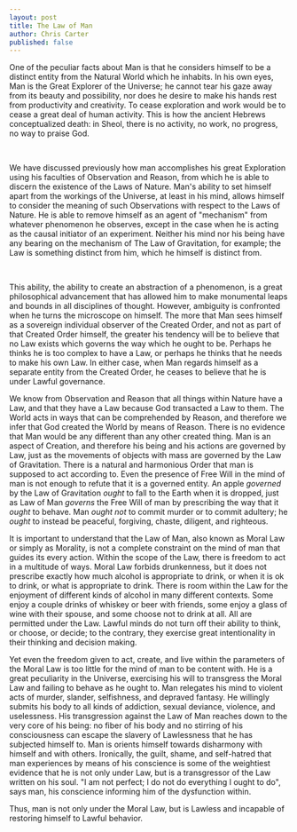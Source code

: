 ```yaml
---
layout: post
title: The Law of Man
author: Chris Carter
published: false
---
```


One of the peculiar facts about Man is that he considers himself to be a distinct entity from the Natural World which he inhabits. In his own eyes, Man is the Great Explorer of the Universe; he cannot tear his gaze away from its beauty and possibility, nor does he desire to make his hands rest from productivity and creativity. To cease exploration and work would be to cease a great deal of human activity. This is how the ancient Hebrews conceptualized death: in Sheol, there is no activity, no work, no progress, no way to praise God.

<br>

We have discussed previously how man accomplishes his great Exploration using his faculties of Observation and Reason, from which he is able to discern the existence of the Laws of Nature. Man's ability to set himself apart from the workings of the Universe, at least in his mind, allows himself to consider the meaning of such Observations with respect to the Laws of Nature. He is able to remove himself as an agent of "mechanism" from whatever phenomenon he observes, except in the case when he is acting as the causal initiator of an experiment. Neither his mind nor his being have any bearing on the mechanism of The Law of Gravitation, for example; the Law is something distinct from him, which he himself is distinct from.

<br>

This ability, the ability to create an abstraction of a phenomenon, is a great philosophical advancement that has allowed him to make monumental leaps and bounds in all disciplines of thought. However, ambiguity is confronted when he turns the microscope on himself. The more that Man sees himself as a sovereign individual observer of the Created Order, and not as part of that Created Order himself, the greater his tendency will be to believe that no Law exists which governs the way which he ought to be. Perhaps he thinks he is too complex to have a Law, or perhaps he thinks that he needs to make his own Law. In either case, when Man regards himself as a separate entity from the Created Order, he ceases to believe that he is under Lawful governance.

We know from Observation and Reason that all things within Nature have a Law, and that they have a Law because God transacted a Law to them. The World acts in ways that can be comprehended by Reason, and therefore we infer that God created the World by means of Reason. There is no evidence that Man would be any different than any other created thing. Man is an aspect of Creation, and therefore his being and his actions are governed by Law, just as the movements of objects with mass are governed by the Law of Gravitation. There is a natural and harmonious Order that man is supposed to act according to. Even the presence of Free Will in the mind of man is not enough to refute that it is a governed entity. An apple _governed_ by the Law of Gravitation _ought_ to fall to the Earth when it is dropped, just as Law of Man _governs_ the Free Will of man by prescribing the way that it _ought_ to behave. Man _ought not_ to commit murder or to commit adultery; he _ought_ to instead be peaceful, forgiving, chaste, diligent, and righteous.

It is important to understand that the Law of Man, also known as Moral Law or simply as Morality, is not a complete constraint on the mind of man that guides its every action. Within the scope of the Law, there is freedom to act in a multitude of ways. Moral Law forbids drunkenness, but it does not prescribe exactly how much alcohol is appropriate to drink, or when it is ok to drink, or what is appropriate to drink. There is room within the Law for the enjoyment of different kinds of alcohol in many different contexts. Some enjoy a couple drinks of whiskey or beer with friends, some enjoy a glass of wine with their spouse, and some choose not to drink at all. All are permitted under the Law. Lawful minds do not turn off their ability to think, or choose, or decide; to the contrary, they exercise great intentionality in their thinking and decision making.

Yet even the freedom given to act, create, and live within the parameters of the Moral Law is too little for the mind of man to be content with. He is a great peculiarity in the Universe, exercising his will to transgress the Moral Law and failing to behave as he ought to. Man relegates his mind to violent acts of murder, slander, selfishness, and depraved fantasy. He willingly submits his body to all kinds of addiction, sexual deviance, violence, and uselessness. His transgression against the Law of Man reaches down to the very core of his being: no fiber of his body and no stirring of his consciousness can escape the slavery of Lawlessness that he has subjected himself to. Man is orients himself towards disharmony with himself and with others. Ironically, the guilt, shame, and self-hatred that man experiences by means of his conscience is some of the weightiest evidence that he is not only under Law, but is a transgressor of the Law written on his soul. "I am not perfect; I do not do everything I ought to do", says man, his conscience informing him of the dysfunction within.

Thus, man is not only under the Moral Law, but is Lawless and incapable of restoring himself to Lawful behavior.
